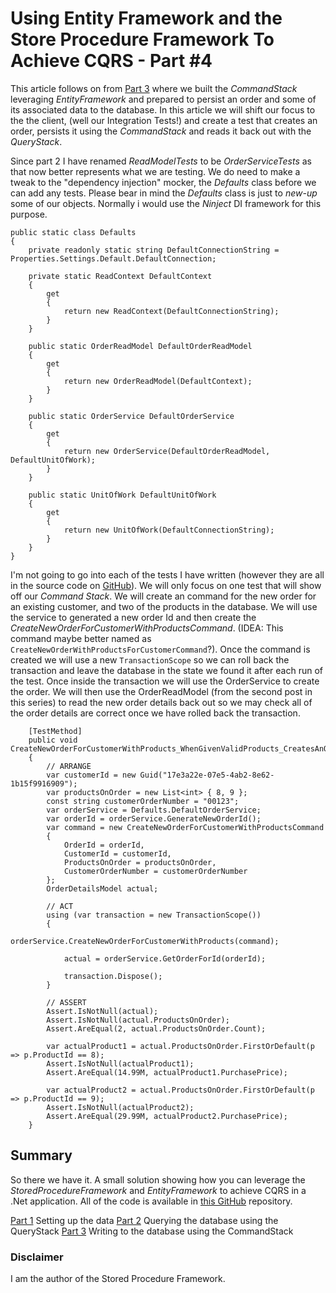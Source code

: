 # Using Entity Framework and the Store Procedure Framework To Achieve CQRS - Part #4

This article follows on from [Part 3]() where we built the *CommandStack* leveraging *EntityFramework* and prepared to persist an order and some of its associated data to the database. In this article we will shift our focus to the the client, (well our Integration Tests!) and create a test that creates an order, persists it using the *CommandStack* and reads it back out with the *QueryStack*. 

Since part 2 I have renamed *ReadModelTests* to be *OrderServiceTests* as that now better represents what we are testing. We do need to make a tweak to the "dependency injection" mocker, the *Defaults* class before we can add any tests. Please bear in mind the *Defaults* class is just to *new-up* some of our objects. Normally i would use the *Ninject* DI framework for this purpose.  


    public static class Defaults
    {
        private readonly static string DefaultConnectionString = Properties.Settings.Default.DefaultConnection;

        private static ReadContext DefaultContext
        {
            get
            {
                return new ReadContext(DefaultConnectionString);
            }
        }

        public static OrderReadModel DefaultOrderReadModel
        {
            get
            {
                return new OrderReadModel(DefaultContext);
            }
        }

        public static OrderService DefaultOrderService
        {
            get
            {
                return new OrderService(DefaultOrderReadModel, DefaultUnitOfWork);
            }
        }

        public static UnitOfWork DefaultUnitOfWork
        {
            get
            {
                return new UnitOfWork(DefaultConnectionString);
            }
        }
    }

I'm not going to go into each of the tests I have written (however they are all in the source code on [GitHub](https://github.com/dibley1973/Blogs.UsingEFAndSprocFToAcheiveCQRS)). We will only focus on one test that will show off our *Command Stack*. We will create an command for the new order for an existing customer, and two of the products in the database. We will use the service to generated a new order Id and then create the *CreateNewOrderForCustomerWithProductsCommand*. (IDEA: This command maybe better named as `CreateNewOrderWithProductsForCustomerCommand`?). Once the command is created we will use a new `TransactionScope` so we can roll back the transaction and leave the database in the state we found it after each run of the test. Once inside the transaction we will use the OrderService to create the order. We will then use the OrderReadModel (from the second post in this series) to read the new order details back out so we may check all of the order details are correct once we have rolled back the transaction.

        [TestMethod]
        public void CreateNewOrderForCustomerWithProducts_WhenGivenValidProducts_CreatesAnOrder()
        {
            // ARRANGE
            var customerId = new Guid("17e3a22e-07e5-4ab2-8e62-1b15f9916909");
            var productsOnOrder = new List<int> { 8, 9 };
            const string customerOrderNumber = "00123";
            var orderService = Defaults.DefaultOrderService;
            var orderId = orderService.GenerateNewOrderId();
            var command = new CreateNewOrderForCustomerWithProductsCommand
            {
                OrderId = orderId,
                CustomerId = customerId,
                ProductsOnOrder = productsOnOrder,
                CustomerOrderNumber = customerOrderNumber
            };
            OrderDetailsModel actual;

            // ACT
            using (var transaction = new TransactionScope()) 
            {
                orderService.CreateNewOrderForCustomerWithProducts(command);

                actual = orderService.GetOrderForId(orderId);

                transaction.Dispose();
            }

            // ASSERT
            Assert.IsNotNull(actual);
            Assert.IsNotNull(actual.ProductsOnOrder);
            Assert.AreEqual(2, actual.ProductsOnOrder.Count);

            var actualProduct1 = actual.ProductsOnOrder.FirstOrDefault(p => p.ProductId == 8);
            Assert.IsNotNull(actualProduct1);
            Assert.AreEqual(14.99M, actualProduct1.PurchasePrice);

            var actualProduct2 = actual.ProductsOnOrder.FirstOrDefault(p => p.ProductId == 9);
            Assert.IsNotNull(actualProduct2);
            Assert.AreEqual(29.99M, actualProduct2.PurchasePrice);
        }

## Summary

So there we have it. A small solution showing how you can leverage the *StoredProcedureFramework* and *EntityFramework* to achieve CQRS in a .Net application. All of the code is available in [this GitHub]() repository.


[Part 1]() Setting up the data
[Part 2]() Querying the database using the QueryStack
[Part 3]() Writing to the database using the CommandStack

### Disclaimer

I am the author of the Stored Procedure Framework.
